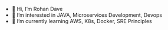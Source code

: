 - 👋 Hi, I’m Rohan Dave
- 👀 I’m interested in JAVA, Microservices Development, Devops
- 🌱 I’m currently learning AWS, K8s, Docker, SRE Principles


<!---
rohandave1988/rohandave1988 is a ✨ special ✨ repository because its `README.md` (this file) appears on your GitHub profile.
You can click the Preview link to take a look at your changes.
--->
